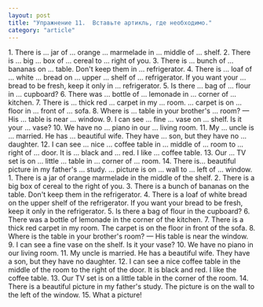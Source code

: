 ```yaml
---
layout: post
title: "Упражнение 11.  Вставьте артикль, где необходимо."
category: "article"
---
```

<section class="question">
1. There is ... jar of ... orange ... marmelade in ... middle of ... shelf. 2. There is ... big ... box of ... cereal to ... right of you. 3. There is ... bunch of ... bananas on ... table. Don't keep them in ... refrigerator. 4. There is ... loaf of ... white ... bread on ... upper ... shelf of ... refrigerator. If you want your ... bread to be fresh, keep it only in ... refrigerator. 5. Is there ... bag of ... flour in ... cupboard? 6. There was ... bottle of ... lemonade in ... corner of ... kitchen. 7. There is ... thick red ... carpet in my ... room. ... carpet is on ... floor in ... front of ... sofa. 8. Where is ... table in your brother's ... room? —  His ... table is near ... window. 9. I can see ... fine ... vase on ... shelf. Is it your ... vase? 10. We have no ... piano in our ... living room. 11. My ... uncle is ... married. He has ... beautiful wife. They have ... son, but they have no ... daughter. 12. I can see ... nice ... coffee table in ... middle of ... room to ... right of ... door. It is ... black and ... red. I like ... coffee table. 13. Our ... TV set is on ... little ... table in ... corner of ... room. 14. There is... beautiful picture in my father's ... study. ... picture is on ... wall to ... left of ... window.
</section>

<section class="answer">
1. There is a jar of orange marmelade in the middle of the shelf. 2. There is a big box of cereal to the right of you. 3. There is a bunch of bananas on the table. Don't keep them in the refrigerator. 4. There is a loaf of white bread on the upper shelf of the refrigerator. If you want your bread to be fresh, keep it only in the refrigerator. 5. Is there a bag of flour in the cupboard? 6. There was a bottle of lemonade in the corner of the kitchen. 7. There is a thick red carpet in my room. The carpet is on the floor in front of the sofa. 8. Where is the table in your brother's room? — His table is near the window. 9. I can see a fine vase on the shelf. Is it your vase? 10. We have no piano in our living room. 11. My uncle is married. He has a beautiful wife. They have a son, but they have no daughter. 12. I can see a nice coffee table in the middle of the room to the right of the door. It is black and red. I like the coffee table. 13. Our TV set is on a little table in the corner of the room. 14. There is a beautiful picture in my father's study. The picture is on the wall to the left of the window. 15. What a picture!
</section>